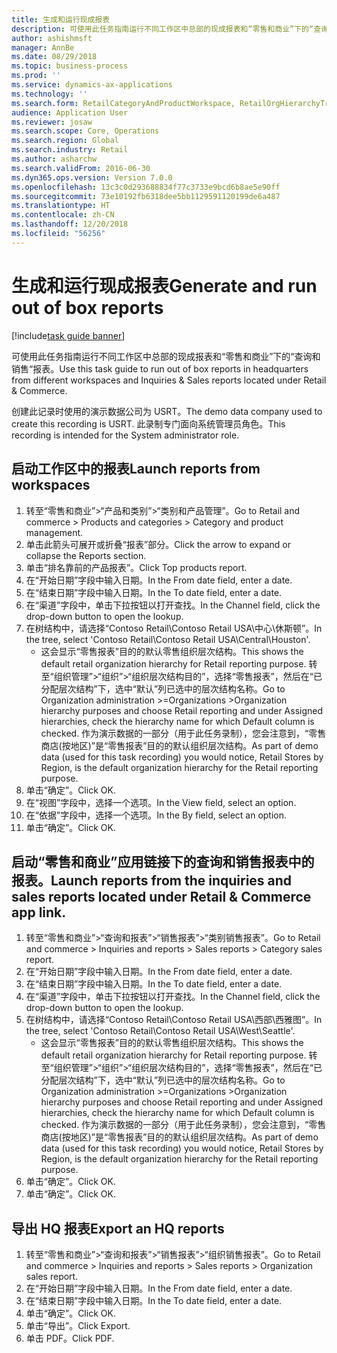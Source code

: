 ```yaml
---
title: 生成和运行现成报表
description: 可使用此任务指南运行不同工作区中总部的现成报表和“零售和商业”下的“查询和销售“报表。
author: ashishmsft
manager: AnnBe
ms.date: 08/29/2018
ms.topic: business-process
ms.prod: ''
ms.service: dynamics-ax-applications
ms.technology: ''
ms.search.form: RetailCategoryAndProductWorkspace, RetailOrgHierarchyTreeLookup, SrsReportViewerForm
audience: Application User
ms.reviewer: josaw
ms.search.scope: Core, Operations
ms.search.region: Global
ms.search.industry: Retail
ms.author: asharchw
ms.search.validFrom: 2016-06-30
ms.dyn365.ops.version: Version 7.0.0
ms.openlocfilehash: 13c3c0d293688834f77c3733e9bcd6b8ae5e90ff
ms.sourcegitcommit: 73e10192fb6318dee5bb1129591120199de6a487
ms.translationtype: HT
ms.contentlocale: zh-CN
ms.lasthandoff: 12/20/2018
ms.locfileid: "56256"
---
```

# <a name="generate-and-run-out-of-box-reports"></a><span data-ttu-id="66f50-103">生成和运行现成报表</span><span class="sxs-lookup"><span data-stu-id="66f50-103">Generate and run out of box reports</span></span>

[!include[task guide banner](../includes/task-guide-banner.md)]

<span data-ttu-id="66f50-104">可使用此任务指南运行不同工作区中总部的现成报表和“零售和商业”下的“查询和销售“报表。</span><span class="sxs-lookup"><span data-stu-id="66f50-104">Use this task guide to run out of box reports in headquarters from different workspaces and Inquiries & Sales reports located under Retail & Commerce.</span></span>



<span data-ttu-id="66f50-105">创建此记录时使用的演示数据公司为 USRT。</span><span class="sxs-lookup"><span data-stu-id="66f50-105">The demo data company used to create this recording is USRT.</span></span> <span data-ttu-id="66f50-106">此录制专门面向系统管理员角色。</span><span class="sxs-lookup"><span data-stu-id="66f50-106">This recording is intended for the System administrator role.</span></span>


## <a name="launch-reports-from-workspaces"></a><span data-ttu-id="66f50-107">启动工作区中的报表</span><span class="sxs-lookup"><span data-stu-id="66f50-107">Launch reports from workspaces</span></span>
1. <span data-ttu-id="66f50-108">转至“零售和商业”>“产品和类别”>“类别和产品管理”。</span><span class="sxs-lookup"><span data-stu-id="66f50-108">Go to Retail and commerce > Products and categories > Category and product management.</span></span>
2. <span data-ttu-id="66f50-109">单击此箭头可展开或折叠“报表”部分。</span><span class="sxs-lookup"><span data-stu-id="66f50-109">Click the arrow to expand or collapse the Reports section.</span></span>
3. <span data-ttu-id="66f50-110">单击“排名靠前的产品报表”。</span><span class="sxs-lookup"><span data-stu-id="66f50-110">Click Top products report.</span></span>
4. <span data-ttu-id="66f50-111">在“开始日期”字段中输入日期。</span><span class="sxs-lookup"><span data-stu-id="66f50-111">In the From date field, enter a date.</span></span>
5. <span data-ttu-id="66f50-112">在“结束日期”字段中输入日期。</span><span class="sxs-lookup"><span data-stu-id="66f50-112">In the To date field, enter a date.</span></span>
6. <span data-ttu-id="66f50-113">在“渠道”字段中，单击下拉按钮以打开查找。</span><span class="sxs-lookup"><span data-stu-id="66f50-113">In the Channel field, click the drop-down button to open the lookup.</span></span>
7. <span data-ttu-id="66f50-114">在树结构中，请选择“Contoso Retail\Contoso Retail USA\中心\休斯顿”。</span><span class="sxs-lookup"><span data-stu-id="66f50-114">In the tree, select 'Contoso Retail\Contoso Retail USA\Central\Houston'.</span></span>
    * <span data-ttu-id="66f50-115">这会显示“零售报表”目的的默认零售组织层次结构。</span><span class="sxs-lookup"><span data-stu-id="66f50-115">This shows the default retail organization hierarchy for Retail reporting purpose.</span></span>   <span data-ttu-id="66f50-116">转至“组织管理”>“组织”>“组织层次结构目的”，选择“零售报表”，然后在“已分配层次结构”下，选中“默认”列已选中的层次结构名称。</span><span class="sxs-lookup"><span data-stu-id="66f50-116">Go to Organization administration >Organizations >Organization hierarchy purposes and choose Retail reporting and under Assigned hierarchies, check the hierarchy name for which Default column is checked.</span></span>      <span data-ttu-id="66f50-117">作为演示数据的一部分（用于此任务录制），您会注意到，“零售商店(按地区)”是“零售报表”目的的默认组织层次结构。</span><span class="sxs-lookup"><span data-stu-id="66f50-117">As part of demo data (used for this task recording) you would notice, Retail Stores by Region, is the default organization hierarchy for the Retail reporting purpose.</span></span>     
8. <span data-ttu-id="66f50-118">单击“确定”。</span><span class="sxs-lookup"><span data-stu-id="66f50-118">Click OK.</span></span>
9. <span data-ttu-id="66f50-119">在“视图”字段中，选择一个选项。</span><span class="sxs-lookup"><span data-stu-id="66f50-119">In the View field, select an option.</span></span>
10. <span data-ttu-id="66f50-120">在“依据”字段中，选择一个选项。</span><span class="sxs-lookup"><span data-stu-id="66f50-120">In the By field, select an option.</span></span>
11. <span data-ttu-id="66f50-121">单击“确定”。</span><span class="sxs-lookup"><span data-stu-id="66f50-121">Click OK.</span></span>

## <a name="launch-reports-from-the-inquiries-and-sales-reports-located-under-retail--commerce-app-link"></a><span data-ttu-id="66f50-122">启动“零售和商业”应用链接下的查询和销售报表中的报表。</span><span class="sxs-lookup"><span data-stu-id="66f50-122">Launch reports from the inquiries and sales reports located under Retail & Commerce app link.</span></span>
1. <span data-ttu-id="66f50-123">转至“零售和商业”>“查询和报表”>“销售报表”>“类别销售报表”。</span><span class="sxs-lookup"><span data-stu-id="66f50-123">Go to Retail and commerce > Inquiries and reports > Sales reports > Category sales report.</span></span>
2. <span data-ttu-id="66f50-124">在“开始日期”字段中输入日期。</span><span class="sxs-lookup"><span data-stu-id="66f50-124">In the From date field, enter a date.</span></span>
3. <span data-ttu-id="66f50-125">在“结束日期”字段中输入日期。</span><span class="sxs-lookup"><span data-stu-id="66f50-125">In the To date field, enter a date.</span></span>
4. <span data-ttu-id="66f50-126">在“渠道”字段中，单击下拉按钮以打开查找。</span><span class="sxs-lookup"><span data-stu-id="66f50-126">In the Channel field, click the drop-down button to open the lookup.</span></span>
5. <span data-ttu-id="66f50-127">在树结构中，请选择“Contoso Retail\Contoso Retail USA\西部\西雅图”。</span><span class="sxs-lookup"><span data-stu-id="66f50-127">In the tree, select 'Contoso Retail\Contoso Retail USA\West\Seattle'.</span></span>
    * <span data-ttu-id="66f50-128">这会显示“零售报表”目的的默认零售组织层次结构。</span><span class="sxs-lookup"><span data-stu-id="66f50-128">This shows the default retail organization hierarchy for Retail reporting purpose.</span></span>   <span data-ttu-id="66f50-129">转至“组织管理”>“组织”>“组织层次结构目的”，选择“零售报表”，然后在“已分配层次结构”下，选中“默认”列已选中的层次结构名称。</span><span class="sxs-lookup"><span data-stu-id="66f50-129">Go to Organization administration >Organizations >Organization hierarchy purposes and choose Retail reporting and under Assigned hierarchies, check the hierarchy name for which Default column is checked.</span></span>      <span data-ttu-id="66f50-130">作为演示数据的一部分（用于此任务录制），您会注意到，“零售商店(按地区)”是“零售报表”目的的默认组织层次结构。</span><span class="sxs-lookup"><span data-stu-id="66f50-130">As part of demo data (used for this task recording) you would notice, Retail Stores by Region, is the default organization hierarchy for the Retail reporting purpose.</span></span>     
6. <span data-ttu-id="66f50-131">单击“确定”。</span><span class="sxs-lookup"><span data-stu-id="66f50-131">Click OK.</span></span>
7. <span data-ttu-id="66f50-132">单击“确定”。</span><span class="sxs-lookup"><span data-stu-id="66f50-132">Click OK.</span></span>

## <a name="export-an-hq-reports"></a><span data-ttu-id="66f50-133">导出 HQ 报表</span><span class="sxs-lookup"><span data-stu-id="66f50-133">Export an HQ reports</span></span>
1. <span data-ttu-id="66f50-134">转至“零售和商业”>“查询和报表”>“销售报表”>“组织销售报表”。</span><span class="sxs-lookup"><span data-stu-id="66f50-134">Go to Retail and commerce > Inquiries and reports > Sales reports > Organization sales report.</span></span>
2. <span data-ttu-id="66f50-135">在“开始日期”字段中输入日期。</span><span class="sxs-lookup"><span data-stu-id="66f50-135">In the From date field, enter a date.</span></span>
3. <span data-ttu-id="66f50-136">在“结束日期”字段中输入日期。</span><span class="sxs-lookup"><span data-stu-id="66f50-136">In the To date field, enter a date.</span></span>
4. <span data-ttu-id="66f50-137">单击“确定”。</span><span class="sxs-lookup"><span data-stu-id="66f50-137">Click OK.</span></span>
5. <span data-ttu-id="66f50-138">单击“导出”。</span><span class="sxs-lookup"><span data-stu-id="66f50-138">Click Export.</span></span>
6. <span data-ttu-id="66f50-139">单击 PDF。</span><span class="sxs-lookup"><span data-stu-id="66f50-139">Click PDF.</span></span>

